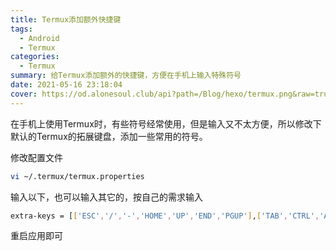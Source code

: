 ```yaml
---
title: Termux添加额外快捷键
tags:
  - Android
  - Termux
categories:
  - Termux
summary: 给Termux添加额外的快捷键，方便在手机上输入特殊符号
date: 2021-05-16 23:18:04
cover: https://od.alonesoul.club/api?path=/Blog/hexo/termux.png&raw=true
---
```


在手机上使用Termux时，有些符号经常使用，但是输入又不太方便，所以修改下默认的Termux的拓展键盘，添加一些常用的符号。

修改配置文件 
```bash
vi ~/.termux/termux.properties
```

输入以下，也可以输入其它的，按自己的需求输入
```bash
extra-keys = [['ESC','/','-','HOME','UP','END','PGUP'],['TAB','CTRL','ALT','LEFT','DOWN','RIGHT','PGDN']]
```
重启应用即可
